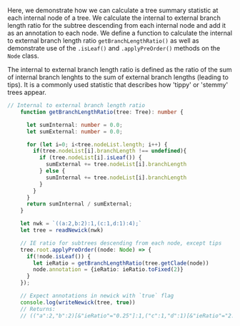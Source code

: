 Here, we demonstrate how we can calculate a tree summary statistic at each internal node of a tree. We calculate the internal to external branch length ratio for the subtree descending from each internal node and add it as an annotation to each node. We define a function to calculate the internal to external branch length ratio `getBranchLengthRatio()` as well as demonstrate use of the `.isLeaf()` and `.applyPreOrder()` methods on the `Node` class.

The internal to external branch length ratio is defined as the ratio of the sum of internal branch lenghts to the sum of external branch lengths (leading to tips). It is a commonly used statistic that describes how 'tippy' or 'stemmy' trees appear.


```typescript
// Internal to external branch length ratio
    function getBranchLengthRatio(tree: Tree): number {

      let sumInternal: number = 0.0;
      let sumExternal: number = 0.0;

      for (let i=0; i<tree.nodeList.length; i++) {
        if(tree.nodeList[i].branchLength !== undefined){
          if (tree.nodeList[i].isLeaf()) {
            sumExternal += tree.nodeList[i].branchLength
          } else {
            sumInternal += tree.nodeList[i].branchLength
          }
        }
      }
      return sumInternal / sumExternal;
    }

    let nwk = `((a:2,b:2):1,(c:1,d:1):4);`
    let tree = readNewick(nwk)

    // IE ratio for subtrees descending from each node, except tips
    tree.root.applyPreOrder((node: Node) => {
      if(!node.isLeaf()) {
        let ieRatio = getBranchLengthRatio(tree.getClade(node))
        node.annotation = {ieRatio: ieRatio.toFixed(2)}
      }
    });

    // Expect annotations in newick with `true` flag
    console.log(writeNewick(tree, true))
    // Returns:
    // (("a":2,"b":2)[&"ieRatio"="0.25"]:1,("c":1,"d":1)[&"ieRatio"="2.00"]:4)["ieRatio"="0.83"]:0.0;
```
